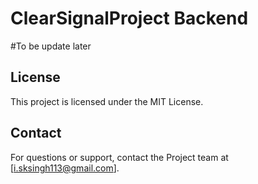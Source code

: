 # ClearSignalProject Backend


#To be update later

## License

This project is licensed under the MIT License.

## Contact

For questions or support, contact the Project team at [i.sksingh113@gmail.com].
